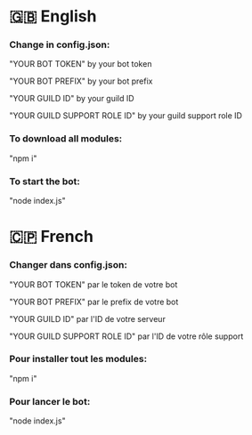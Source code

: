 # 🇬🇧 English
### Change in config.json:

"YOUR BOT TOKEN" by your bot token

"YOUR BOT PREFIX" by your bot prefix

"YOUR GUILD ID" by your guild ID

"YOUR GUILD SUPPORT ROLE ID" by your guild support role ID


### To download all modules:

"npm i"


### To start the bot:

"node index.js"

# 🇨🇵 French
### Changer dans config.json:

"YOUR BOT TOKEN" par le token de votre bot

"YOUR BOT PREFIX" par le prefix de votre bot

"YOUR GUILD ID" par l'ID de votre serveur

"YOUR GUILD SUPPORT ROLE ID" par l'ID de votre rôle support


### Pour installer tout les modules:

"npm i"


### Pour lancer le bot:

"node index.js"
